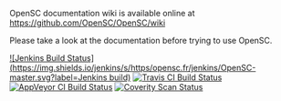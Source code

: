 OpenSC documentation wiki is available online at
	https://github.com/OpenSC/OpenSC/wiki

Please take a look at the documentation before trying to use OpenSC.

[![Jenkins Build Status](https://img.shields.io/jenkins/s/https/opensc.fr/jenkins/OpenSC-master.svg?label=Jenkins build)](https://opensc.fr/jenkins/view/OpenSC-master/job/OpenSC-master/) [![Travis CI Build Status](https://img.shields.io/travis/OpenSC/OpenSC/master.svg?label=Travis%20CI%20build)](https://travis-ci.org/OpenSC/OpenSC) [![AppVeyor CI Build Status](https://img.shields.io/appveyor/ci/LudovicRousseau/OpenSC/master.svg?label=AppVeyor%20build)](https://ci.appveyor.com/project/LudovicRousseau/OpenSC) [![Coverity Scan Status](https://img.shields.io/coverity/scan/4026.svg?label=Coverity%20scan)](https://scan.coverity.com/projects/4026)
